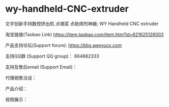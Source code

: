 # wy-handheld-CNC-extruder
文宇创新手持数控挤出机 点锡浆 点助焊剂神器; WY Handheld CNC extruder

淘宝链接(Taobao Link) https://item.taobao.com/item.htm?id=621625126003

产品支持论坛(Support forum): https://bbs.wenyucx.com

支持QQ群 (Support QQ group)： 664662333 

支持及售后email (Support Email)： 

代理销售洽谈：

产品介绍：

视频展示：

